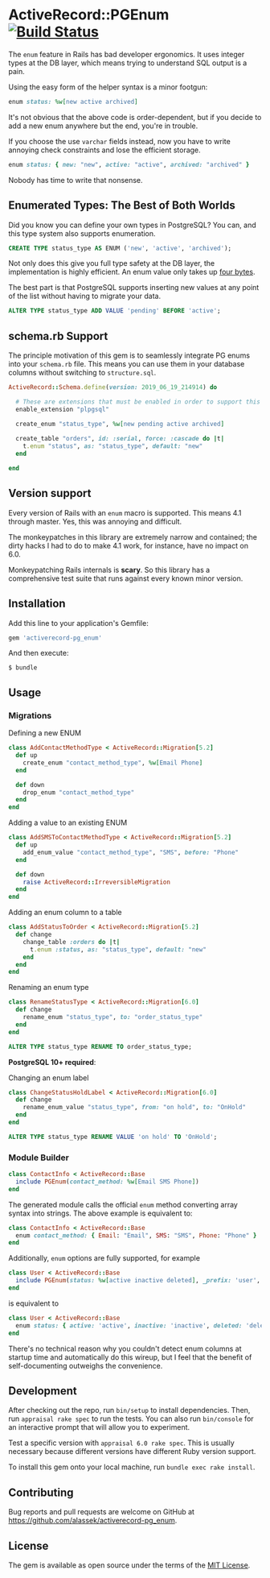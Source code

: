 # ActiveRecord::PGEnum [![Build Status](https://circleci.com/gh/alassek/activerecord-pg_enum.svg?style=shield)](https://app.circleci.com/pipelines/github/alassek/activerecord-pg_enum)

The `enum` feature in Rails has bad developer ergonomics. It uses integer types at the DB layer, which means trying to understand SQL output is a pain.

Using the easy form of the helper syntax is a minor footgun:

```ruby
enum status: %w[new active archived]
```

It's not obvious that the above code is order-dependent, but if you decide to add a new enum anywhere but the end, you're in trouble.

If you choose the use `varchar` fields instead, now you have to write annoying check constraints and lose the efficient storage.

```ruby
enum status: { new: "new", active: "active", archived: "archived" }
```

Nobody has time to write that nonsense.

## Enumerated Types: The Best of Both Worlds

Did you know you can define your own types in PostgreSQL? You can, and this type system also supports enumeration.

```SQL
CREATE TYPE status_type AS ENUM ('new', 'active', 'archived');
```

Not only does this give you full type safety at the DB layer, the implementation is highly efficient. An enum value only takes up [four bytes](https://www.postgresql.org/docs/11/datatype-enum.html).

The best part is that PostgreSQL supports inserting new values at any point of the list without having to migrate your data.

```SQL
ALTER TYPE status_type ADD VALUE 'pending' BEFORE 'active';
```

## schema.rb Support

The principle motivation of this gem is to seamlessly integrate PG enums into your `schema.rb` file. This means you can use them in your database columns without switching to `structure.sql`.

```ruby
ActiveRecord::Schema.define(version: 2019_06_19_214914) do

  # These are extensions that must be enabled in order to support this database
  enable_extension "plpgsql"

  create_enum "status_type", %w[new pending active archived]
  
  create_table "orders", id: :serial, force: :cascade do |t|
    t.enum "status", as: "status_type", default: "new"
  end

end
```

## Version support

Every version of Rails with an `enum` macro is supported. This means 4.1 through master. Yes, this was annoying and difficult.

The monkeypatches in this library are extremely narrow and contained; the dirty hacks I had to do to make 4.1 work, for instance, have no impact on 6.0.

Monkeypatching Rails internals is **scary**. So this library has a comprehensive test suite that runs against every known minor version.

## Installation

Add this line to your application's Gemfile:

```ruby
gem 'activerecord-pg_enum'
```

And then execute:

    $ bundle

## Usage

### Migrations

Defining a new ENUM

```ruby
class AddContactMethodType < ActiveRecord::Migration[5.2]
  def up
    create_enum "contact_method_type", %w[Email Phone]
  end

  def down
    drop_enum "contact_method_type"
  end
end
```

Adding a value to an existing ENUM

```ruby
class AddSMSToContactMethodType < ActiveRecord::Migration[5.2]
  def up
    add_enum_value "contact_method_type", "SMS", before: "Phone"
  end

  def down
    raise ActiveRecord::IrreversibleMigration
  end
end
```

Adding an enum column to a table

```ruby
class AddStatusToOrder < ActiveRecord::Migration[5.2]
  def change
    change_table :orders do |t|
      t.enum :status, as: "status_type", default: "new"
    end
  end
end
```

Renaming an enum type

```ruby
class RenameStatusType < ActiveRecord::Migration[6.0]
  def change
    rename_enum "status_type", to: "order_status_type"
  end
end
```

```SQL
ALTER TYPE status_type RENAME TO order_status_type;
```

**PostgreSQL 10+ required**:

Changing an enum label

```ruby
class ChangeStatusHoldLabel < ActiveRecord::Migration[6.0]
  def change
    rename_enum_value "status_type", from: "on hold", to: "OnHold"
  end
end
```

```SQL
ALTER TYPE status_type RENAME VALUE 'on hold' TO 'OnHold';
```

### Module Builder

```ruby
class ContactInfo < ActiveRecord::Base
  include PGEnum(contact_method: %w[Email SMS Phone])
end
```

The generated module calls the official `enum` method converting array syntax into strings. The above example is equivalent to:

```ruby
class ContactInfo < ActiveRecord::Base
  enum contact_method: { Email: "Email", SMS: "SMS", Phone: "Phone" }
end
```

Additionally, `enum` options are fully supported, for example
```ruby
class User < ActiveRecord::Base
  include PGEnum(status: %w[active inactive deleted], _prefix: 'user', _suffix: true)
end
```

is equivalent to
```ruby
class User < ActiveRecord::Base
  enum status: { active: 'active', inactive: 'inactive', deleted: 'deleted' }, _prefix: 'user', _suffix: true
end
```

There's no technical reason why you couldn't detect enum columns at startup time and automatically do this wireup, but I feel that the benefit of self-documenting outweighs the convenience.

## Development

After checking out the repo, run `bin/setup` to install dependencies. Then, run `appraisal rake spec` to run the tests. You can also run `bin/console` for an interactive prompt that will allow you to experiment.

Test a specific version with `appraisal 6.0 rake spec`. This is usually necessary because different versions have different Ruby version support.

To install this gem onto your local machine, run `bundle exec rake install`.

## Contributing

Bug reports and pull requests are welcome on GitHub at https://github.com/alassek/activerecord-pg_enum.

## License

The gem is available as open source under the terms of the [MIT License](http://opensource.org/licenses/MIT).
